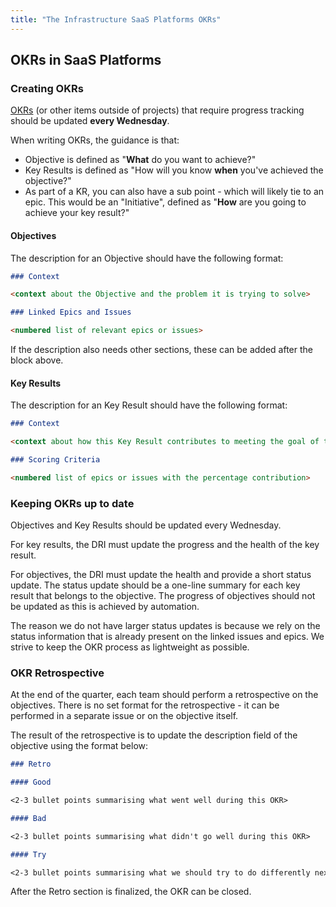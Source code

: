 ```yaml
---
title: "The Infrastructure SaaS Platforms OKRs"
---
```


## OKRs in SaaS Platforms

### Creating OKRs

 [OKRs](/handbook/company/okrs/) (or other items outside of projects) that require progress tracking should be updated **every Wednesday**.

When writing OKRs, the guidance is that:

* Objective is defined as "**What** do you want to achieve?"
* Key Results is defined as "How will you know **when** you've achieved the objective?"
* As part of a KR, you can also have a sub point - which will likely tie to an epic. This would be an "Initiative", defined as "**How** are you going to achieve your key result?"

#### Objectives

The description for an Objective should have the following format:

```markdown
### Context

<context about the Objective and the problem it is trying to solve>

### Linked Epics and Issues

<numbered list of relevant epics or issues>
```

If the description also needs other sections, these can be added after the block above.

#### Key Results

The description for an Key Result should have the following format:

```markdown
### Context

<context about how this Key Result contributes to meeting the goal of the Objective>

### Scoring Criteria

<numbered list of epics or issues with the percentage contribution>
```

### Keeping OKRs up to date

Objectives and Key Results should be updated every Wednesday.

For key results, the DRI must update the progress and the health of the key result.

For objectives, the DRI must update the health and provide a short status update.
The status update should be a one-line summary for each key result that belongs to the objective.
The progress of objectives should not be updated as this is achieved by automation.

The reason we do not have larger status updates is because we rely on the status information that is already present on the linked issues and epics.
We strive to keep the OKR process as lightweight as possible.

### OKR Retrospective

At the end of the quarter, each team should perform a retrospective on the objectives.
There is no set format for the retrospective - it can be performed in a separate issue or on the objective itself.

The result of the retrospective is to update the description field of the objective using the format below:

```markdown
### Retro

#### Good

<2-3 bullet points summarising what went well during this OKR>

#### Bad

<2-3 bullet points summarising what didn't go well during this OKR>

#### Try

<2-3 bullet points summarising what we should try to do differently next time>

```

After the Retro section is finalized, the OKR can be closed.
